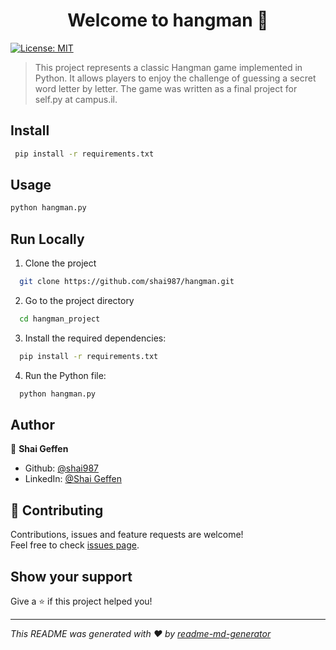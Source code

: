 <h1 align="center">Welcome to hangman 👋</h1>
<p>
  <a href="https://github.com/shai987/hangman/blob/main/LICENSE.md" target="_blank">
    <img alt="License: MIT" src="https://img.shields.io/badge/License-MIT-yellow.svg" />
  </a>
</p>

> This project represents a classic Hangman game implemented in Python. It allows players to enjoy the challenge of guessing a secret word letter by letter. The game was written as a final project for self.py at campus.il.

## Install

```sh
 pip install -r requirements.txt
```

## Usage

```sh
python hangman.py
```

## Run Locally

1. Clone the project

```bash
  git clone https://github.com/shai987/hangman.git
```

2. Go to the project directory

```bash
  cd hangman_project
```

3. Install the required dependencies:

```bash
  pip install -r requirements.txt
```

4. Run the Python file:

```bash
  python hangman.py
```

## Author

👤 **Shai Geffen**

* Github: [@shai987](https://github.com/shai987)
* LinkedIn: [@Shai Geffen](https://linkedin.com/in/shai-geffen-24373721a)

## 🤝 Contributing

Contributions, issues and feature requests are welcome!<br />Feel free to check [issues page](https://github.com/shai987/hangman/issues).

## Show your support

Give a ⭐️ if this project helped you!

***
_This README was generated with ❤️ by [readme-md-generator](https://github.com/kefranabg/readme-md-generator)_
